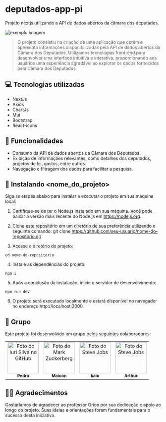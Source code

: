 # deputados-app-pi
Projeto nextjs utilizando a API de dados abertos da câmara dos deputados. 

<img src="https://cdn.discordapp.com/attachments/780615034816036897/1126601063621992559/deputados-pi-7aqi.vercel.app__1.png" alt="exemplo imagem">

> O projeto consistiu na criação de uma aplicação que obtém e apresenta informações disponibilizadas pela API de dados abertos da Câmara dos Deputados. Utilizamos tecnologias front-end para desenvolver uma interface intuitiva e interativa, proporcionando aos usuários uma experiência agradável ao explorar os dados fornecidos pela Câmara dos Deputados.


## 💻 Tecnologias utilizadas

* NextJs
* Axios
* ChartJs
* Mui
* Bootstrap
* React-icons


## 🔧 Funcionalidades

- Consumo da API de dados abertos da Câmara dos Deputados.
- Exibição de informações relevantes, como detalhes dos deputados, projetos de lei, gastos, entre outros.
- Navegação e filtragem dos dados para facilitar a pesquisa.


## 🚀 Instalando <nome_do_projeto>

Siga as etapas abaixo para instalar e executar o projeto em sua máquina local:

1. Certifique-se de ter o Node.js instalado em sua máquina. Você pode baixar a versão mais recente do Node.js em https://nodejs.org.

2. Clone este repositório em um diretório de sua preferência utilizando o seguinte comando: git clone https://github.com/seu-usuario/nome-do-repositorio.git
  
3. Acesse o diretório do projeto:
```
cd nome-do-repositorio
```
4. Instale as dependências do projeto:
```
npm i
```
5. Após a conclusão da instalação, inicie o servidor de desenvolvimento:
```
npm run dev
```  
6. O projeto será executado localmente e estará disponível no navegador no endereço http://localhost:3000.

## 🤝 Grupo 

Este projeto foi desenvolvido em grupo pelos seguintes colaboradores:

<table>
  <tr>
    <td align="center">
      <a href="https://github.com/oqapzin">
        <img src="https://avatars.githubusercontent.com/u/60037529?v=4" width="100px;" alt="Foto do Iuri Silva no GitHub"/><br>
        <sub>
          <b>Pedro</b>
        </sub>
      </a>
    </td>
    <td align="center">
      <a href="https://github.com/Yproshot">
        <img src="https://avatars.githubusercontent.com/u/107229098?v=4" width="100px;" alt="Foto do Mark Zuckerberg"/><br>
        <sub>
          <b>Maicon</b>
        </sub>
      </a>
    </td>
    <td align="center">
      <a href="https://github.com/kaiosilva17">
        <img src="https://avatars.githubusercontent.com/u/129460757" width="100px;" alt="Foto do Steve Jobs"/><br>
        <sub>
          <b>kaio</b>
        </sub>
      </a>
    </td>
    <td align="center">
      <a href="https://github.com/Arthur2477">
        <img src="https://avatars.githubusercontent.com/u/106024084?v=4" width="100px;" alt="Foto do Steve Jobs"/><br>
        <sub>
          <b>Arthur</b>
        </sub>
      </a>
    </td>
  </tr>
</table>

## 🧑‍🏫 Agradecimentos

Gostaríamos de agradecer ao professor Orion por sua dedicação e apoio ao longo do projeto. Suas ideias e orientações foram fundamentais para o sucesso desta iniciativa.
